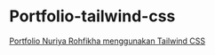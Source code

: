 # Portfolio-tailwind-css
<a href="https://dodysugiantoro.github.io/portofolio-tailwind-css/">Portfolio Nuriya Rohfikha menggunakan Tailwind CSS</a>
